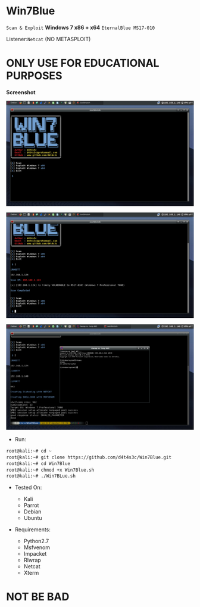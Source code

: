 # Win7Blue

`Scan & Exploit` **Windows 7 x86 + x64** `EternalBlue MS17-010`

Listener:`Netcat` (NO METASPLOIT)



# ONLY USE FOR EDUCATIONAL PURPOSES

**Screenshot**

![](/screenshot/1.png)

![](/screenshot/2.png)

![](/screenshot/3.png)

* Run:

```bash
root@kali:~# cd ~
root@kali:~# git clone https://github.com/d4t4s3c/Win7Blue.git
root@kali:~# cd Win7Blue
root@kali:~# chmod +x Win7Blue.sh
root@kali:~# ./Win7BLue.sh
```

* Tested On:

  * Kali
  * Parrot
  * Debian
  * Ubuntu
  
* Requirements:
   * Python2.7
   * Msfvenom
   * Impacket
   * Rlwrap
   * Netcat
   * Xterm
   
# NOT BE BAD


